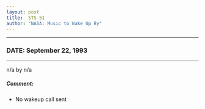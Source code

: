 ```yaml
---
layout: post
title:  STS-51
author: "NASA: Music to Wake Up By"
---
```


----
### DATE: September 22, 1993
----
n/a by n/a

##### Comment:
* No wakeup call sent
